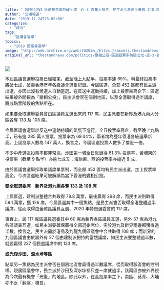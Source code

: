 ```yaml
---
title: "【變相公投】區選投票率勢破七成　近 3 百萬人投票　民主派全港過半要取 240 席"
author: "立場報道"
date: "2019-11-24T23:09:00"
categories:
  - "政治"
tags:
  - "區議會選舉"
topics:
  - "2019 區議會選舉"
image: "http://web.archive.org/web/2020im_/https://assets.thestandnews.com/media/photos/1124-18_q82Za_iqPmacU.png"
original_url: "thestandnews.com/politics/變相公投-區選投票率勢破七成-近-3-百萬人投票-民主派全港過半要取-240-席"
---
```

![](http://web.archive.org/web/2020im_/https://assets.thestandnews.com/media/photos/1124-18_q82Za_iqPmacU.png)

本屆區議會選舉投票已經結束，截至晚上九點半，投票率達 69%，料最終投票率將破七成，破盡香港歷年各級議會選舉紀錄。今屆區選，全部 452 區都有民主派出選，亦因此沒有候選人自動當選。在反送中運動持續，加上投票率高企下，區選結果被外間視為「變相公投」，民主派會否在個別地區，以至全港取得過半議席，將成點票階段的焦點所在。

如果要全取選舉委員會由區議員互選出來的 117 席，民主派要在新界及港九兩大分區各奪 133 及 108 席。

今屆區議會選舉於反送中運動持續的氣氛下進行，全日投票率高企，截至晚上九點半，已有逾 285 萬人投票，投票率為 69.04%，兩者均為歷年香港各級選舉新高。上屆投票人數為 147 萬人，換言之，今屆區選投票人數多了接近一倍。

不少中產選區投票率都非常高，沙田第一城全日就錄得 81.3% 投票率，黃埔東的投票率（截至 9 點半）亦逾七成五；海怡東、西的投票率亦逼近 8 成。

由於區議會選舉採取單議席單票制，而全部 452 區均有民主派出選，加上投票率高企，今次區選結果可被解讀為當下香港的變相公投。

**要全取選委席　新界及港九需各奪 133 及 108 席**

上屆區選，建制派整體合共取得 78.8 萬票，最後贏得 298 席，而民主派則取得 58.1 萬票，獲 126 席。今屆區選其中一個焦點，是民主派會否取得全港整體過半議席，從而取得由全體區議員互選、2020 年特首選委會的 117 席。

事實上，該 117 席區議員選委其中 60 席為新界各區議員互選，另外 57 席為港九各區議員互選。如民主派要確保贏得全部選委席位，需於港九及新界兩邊都獲得過半數。換言之，民主派需於港島及九龍九個區議會中合共取得 108 席；而新界的九個區議會由於額外有 27 個由建制派把持的當然議席，如民主派要整體過半數，就要贏得 237 個民選議席中的 133 席。

**或光復沙田、深水埗等區**

點票另一焦點為民主派會否在個別地區會贏得過半數議席，從而取得該區會的控制權。現屆區議會中，民主派於沙田及深水埗都只差一席就過半，該兩區亦被外界視為今次最有機會「光復」的地區。除此以外，在高投票率之下，南區、葵青、大埔亦不乏「翻盤」機會。